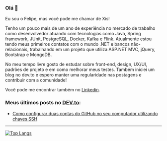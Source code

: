 ### Olá 👋

Eu sou o Felipe, mas você pode me chamar de Xis!

Tenho um pouco mais de um ano de experiência no mercado de trabalho como desenvolvedor atuando com tecnologias como Java, Spring framework, JUnit, PostgreSQL, Docker, Kafka e Flink. Atualmente estou tendo meus primeiros contatos com o mundo .NET e bancos não-relacionais, trabalhando em um projeto que utiliza ASP.NET MVC, jQuery, Bootstrap e MongoDB.

No meu tempo livre gosto de estudar sobre front-end, design, UX/UI, padrões de projeto e em como melhorar meus testes. Também iniciei um blog no dev.to e espero manter uma regularidade nas postagens e contribuir com a comunidade!

Você pode me encontrar também no [Linkedin](https://www.linkedin.com/in/ofelipemendes/).

### Meus últimos posts no [DEV.to](https://dev.to/ofelipexis):
<!-- BLOG-POST-LIST:START -->
- [Como configurar duas contas do GitHub no seu computador utilizando chaves SSH](https://dev.to/ofelipexis/como-configurar-duas-contas-do-github-no-seu-computador-utilizando-chaves-ssh-e80)
<!-- BLOG-POST-LIST:END -->
___
[![Top Langs](https://github-readme-stats.vercel.app/api/top-langs/?username=ofelipexis&layout=compact&theme=codeSTACKr)](https://github.com/ofelipexis/ofelipexis/)

